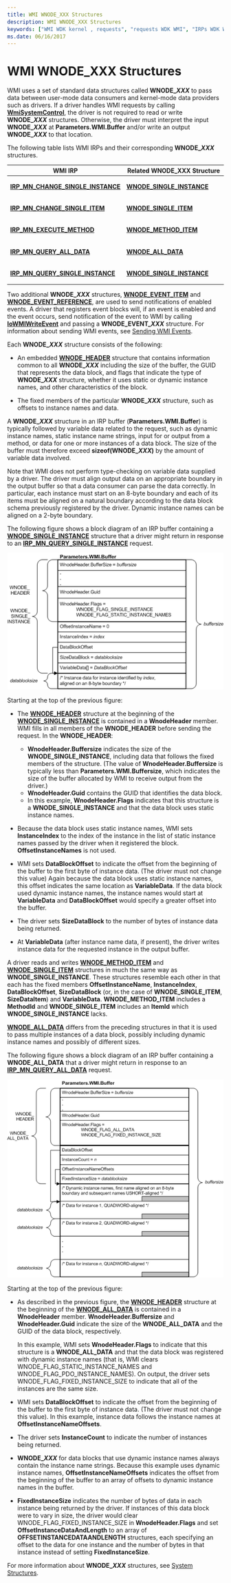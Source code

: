 ```yaml
---
title: WMI WNODE_XXX Structures
description: WMI WNODE_XXX Structures
keywords: ["WMI WDK kernel , requests", "requests WDK WMI", "IRPs WDK WMI", "WNODE_XXX structures"]
ms.date: 06/16/2017
---
```


# WMI WNODE\_XXX Structures





WMI uses a set of standard data structures called **WNODE\_*XXX*** to pass data between user-mode data consumers and kernel-mode data providers such as drivers. If a driver handles WMI requests by calling [**WmiSystemControl**](/windows-hardware/drivers/ddi/wmilib/nf-wmilib-wmisystemcontrol), the driver is not required to read or write **WNODE\_*XXX*** structures. Otherwise, the driver must interpret the input **WNODE\_*XXX*** at **Parameters.WMI.Buffer** and/or write an output **WNODE\_*XXX*** to that location.

The following table lists WMI IRPs and their corresponding **WNODE\_*XXX*** structures.

<table>
<colgroup>
<col width="50%" />
<col width="50%" />
</colgroup>
<thead>
<tr class="header">
<th>WMI IRP</th>
<th>Related WNODE_XXX Structure</th>
</tr>
</thead>
<tbody>
<tr class="odd">
<td><p><a href="/windows-hardware/drivers/kernel/irp-mn-change-single-instance" data-raw-source="[&lt;strong&gt;IRP_MN_CHANGE_SINGLE_INSTANCE&lt;/strong&gt;](./irp-mn-change-single-instance.md)"><strong>IRP_MN_CHANGE_SINGLE_INSTANCE</strong></a></p></td>
<td><p><a href="/windows-hardware/drivers/ddi/wmistr/ns-wmistr-tagwnode_single_instance" data-raw-source="[&lt;strong&gt;WNODE_SINGLE_INSTANCE&lt;/strong&gt;](/windows-hardware/drivers/ddi/wmistr/ns-wmistr-tagwnode_single_instance)"><strong>WNODE_SINGLE_INSTANCE</strong></a></p></td>
</tr>
<tr class="even">
<td><p><a href="/windows-hardware/drivers/kernel/irp-mn-change-single-item" data-raw-source="[&lt;strong&gt;IRP_MN_CHANGE_SINGLE_ITEM&lt;/strong&gt;](./irp-mn-change-single-item.md)"><strong>IRP_MN_CHANGE_SINGLE_ITEM</strong></a></p></td>
<td><p><a href="/windows-hardware/drivers/ddi/wmistr/ns-wmistr-tagwnode_single_item" data-raw-source="[&lt;strong&gt;WNODE_SINGLE_ITEM&lt;/strong&gt;](/windows-hardware/drivers/ddi/wmistr/ns-wmistr-tagwnode_single_item)"><strong>WNODE_SINGLE_ITEM</strong></a></p></td>
</tr>
<tr class="odd">
<td><p><a href="/windows-hardware/drivers/kernel/irp-mn-execute-method" data-raw-source="[&lt;strong&gt;IRP_MN_EXECUTE_METHOD&lt;/strong&gt;](./irp-mn-execute-method.md)"><strong>IRP_MN_EXECUTE_METHOD</strong></a></p></td>
<td><p><a href="/windows-hardware/drivers/ddi/wmistr/ns-wmistr-tagwnode_method_item" data-raw-source="[&lt;strong&gt;WNODE_METHOD_ITEM&lt;/strong&gt;](/windows-hardware/drivers/ddi/wmistr/ns-wmistr-tagwnode_method_item)"><strong>WNODE_METHOD_ITEM</strong></a></p></td>
</tr>
<tr class="even">
<td><p><a href="/windows-hardware/drivers/kernel/irp-mn-query-all-data" data-raw-source="[&lt;strong&gt;IRP_MN_QUERY_ALL_DATA&lt;/strong&gt;](./irp-mn-query-all-data.md)"><strong>IRP_MN_QUERY_ALL_DATA</strong></a></p></td>
<td><p><a href="/windows-hardware/drivers/ddi/wmistr/ns-wmistr-tagwnode_all_data" data-raw-source="[&lt;strong&gt;WNODE_ALL_DATA&lt;/strong&gt;](/windows-hardware/drivers/ddi/wmistr/ns-wmistr-tagwnode_all_data)"><strong>WNODE_ALL_DATA</strong></a></p></td>
</tr>
<tr class="odd">
<td><p><a href="/windows-hardware/drivers/kernel/irp-mn-query-single-instance" data-raw-source="[&lt;strong&gt;IRP_MN_QUERY_SINGLE_INSTANCE&lt;/strong&gt;](./irp-mn-query-single-instance.md)"><strong>IRP_MN_QUERY_SINGLE_INSTANCE</strong></a></p></td>
<td><p><a href="/windows-hardware/drivers/ddi/wmistr/ns-wmistr-tagwnode_single_instance" data-raw-source="[&lt;strong&gt;WNODE_SINGLE_INSTANCE&lt;/strong&gt;](/windows-hardware/drivers/ddi/wmistr/ns-wmistr-tagwnode_single_instance)"><strong>WNODE_SINGLE_INSTANCE</strong></a></p></td>
</tr>
</tbody>
</table>

 

Two additional **WNODE\_*XXX*** structures, [**WNODE\_EVENT\_ITEM**](/windows-hardware/drivers/ddi/wmistr/ns-wmistr-tagwnode_event_item) and [**WNODE\_EVENT\_REFERENCE**](/windows-hardware/drivers/ddi/wmistr/ns-wmistr-tagwnode_event_reference), are used to send notifications of enabled events. A driver that registers event blocks will, if an event is enabled and the event occurs, send notification of the event to WMI by calling [**IoWMIWriteEvent**](/windows-hardware/drivers/ddi/wdm/nf-wdm-iowmiwriteevent) and passing a **WNODE\_EVENT\_*XXX*** structure. For information about sending WMI events, see [Sending WMI Events](sending-wmi-events.md).

Each **WNODE\_*XXX*** structure consists of the following:

- An embedded [**WNODE\_HEADER**](/windows-hardware/drivers/ddi/wmistr/ns-wmistr-_wnode_header) structure that contains information common to all **WNODE\_*XXX*** including the size of the buffer, the GUID that represents the data block, and flags that indicate the type of **WNODE\_*XXX*** structure, whether it uses static or dynamic instance names, and other characteristics of the block.

- The fixed members of the particular **WNODE\_*XXX*** structure, such as offsets to instance names and data.

A **WNODE\_*XXX*** structure in an IRP buffer (**Parameters.WMI.Buffer**) is typically followed by variable data related to the request, such as dynamic instance names, static instance name strings, input for or output from a method, or data for one or more instances of a data block. The size of the buffer must therefore exceed **sizeof(WNODE\_*XXX*)** by the amount of variable data involved.

Note that WMI does not perform type-checking on variable data supplied by a driver. The driver must align output data on an appropriate boundary in the output buffer so that a data consumer can parse the data correctly. In particular, each instance must start on an 8-byte boundary and each of its items must be aligned on a natural boundary according to the data block schema previously registered by the driver. Dynamic instance names can be aligned on a 2-byte boundary.

The following figure shows a block diagram of an IRP buffer containing a [**WNODE\_SINGLE\_INSTANCE**](/windows-hardware/drivers/ddi/wmistr/ns-wmistr-tagwnode_single_instance) structure that a driver might return in response to an [**IRP\_MN\_QUERY\_SINGLE\_INSTANCE**](./irp-mn-query-single-instance.md) request.

![diagram illustrating an irp buffer containing a wnode\-single\-instance.](images/wnode-single-instance.png)

Starting at the top of the previous figure:

-   The [**WNODE\_HEADER**](/windows-hardware/drivers/ddi/wmistr/ns-wmistr-_wnode_header) structure at the beginning of the [**WNODE\_SINGLE\_INSTANCE**](/windows-hardware/drivers/ddi/wmistr/ns-wmistr-tagwnode_single_instance) is contained in a **WnodeHeader** member. WMI fills in all members of the **WNODE\_HEADER** before sending the request. In the **WNODE\_HEADER**:

    -   **WnodeHeader.Buffersize** indicates the size of the **WNODE\_SINGLE\_INSTANCE**, including data that follows the fixed members of the structure. (The value of **WnodeHeader.Buffersize** is typically less than **Parameters.WMI.Buffersize**, which indicates the size of the buffer allocated by WMI to receive output from the driver.)
    -   **WnodeHeader.Guid** contains the GUID that identifies the data block.
    -   In this example, **WnodeHeader.Flags** indicates that this structure is a **WNODE\_SINGLE\_INSTANCE** and that the data block uses static instance names.
-   Because the data block uses static instance names, WMI sets **InstanceIndex** to the index of the instance in the list of static instance names passed by the driver when it registered the block. **OffsetInstanceNames** is not used.

-   WMI sets **DataBlockOffset** to indicate the offset from the beginning of the buffer to the first byte of instance data. (The driver must not change this value) Again because the data block uses static instance names, this offset indicates the same location as **VariableData**. If the data block used dynamic instance names, the instance names would start at **VariableData** and **DataBlockOffset** would specify a greater offset into the buffer.

-   The driver sets **SizeDataBlock** to the number of bytes of instance data being returned.

-   At **VariableData** (after instance name data, if present), the driver writes instance data for the requested instance in the output buffer.

A driver reads and writes [**WNODE\_METHOD\_ITEM**](/windows-hardware/drivers/ddi/wmistr/ns-wmistr-tagwnode_method_item) and [**WNODE\_SINGLE\_ITEM**](/windows-hardware/drivers/ddi/wmistr/ns-wmistr-tagwnode_single_item) structures in much the same way as **WNODE\_SINGLE\_INSTANCE**. These structures resemble each other in that each has the fixed members **OffsetInstanceName**, **InstanceIndex**, **DataBlockOffset**, **SizeDataBlock** (or, in the case of **WNODE\_SINGLE\_ITEM**, **SizeDataItem**) and **VariableData**. **WNODE\_METHOD\_ITEM** includes a **MethodId** and **WNODE\_SINGLE\_ITEM** includes an **ItemId** which **WNODE\_SINGLE\_INSTANCE** lacks.

[**WNODE\_ALL\_DATA**](/windows-hardware/drivers/ddi/wmistr/ns-wmistr-tagwnode_all_data) differs from the preceding structures in that it is used to pass multiple instances of a data block, possibly including dynamic instance names and possibly of different sizes.

The following figure shows a block diagram of an IRP buffer containing a **WNODE\_ALL\_DATA** that a driver might return in response to an [**IRP\_MN\_QUERY\_ALL\_DATA**](./irp-mn-query-all-data.md) request.

![diagram illustrating an irp buffer containing a wnode\-all\-data.](images/wnode-all-data.png)

Starting at the top of the previous figure:

- As described in the previous figure, the [**WNODE\_HEADER**](/windows-hardware/drivers/ddi/wmistr/ns-wmistr-_wnode_header) structure at the beginning of the [**WNODE\_ALL\_DATA**](/windows-hardware/drivers/ddi/wmistr/ns-wmistr-tagwnode_all_data) is contained in a **WnodeHeader** member. **WnodeHeader.Buffersize** and **WnodeHeader.Guid** indicate the size of the **WNODE\_ALL\_DATA** and the GUID of the data block, respectively.

  In this example, WMI sets **WnodeHeader.Flags** to indicate that this structure is a **WNODE\_ALL\_DATA** and that the data block was registered with dynamic instance names (that is, WMI clears WNODE\_FLAG\_STATIC\_INSTANCE\_NAMES and WNODE\_FLAG\_PDO\_INSTANCE\_NAMES). On output, the driver sets WNODE\_FLAG\_FIXED\_INSTANCE\_SIZE to indicate that all of the instances are the same size.

- WMI sets **DataBlockOffset** to indicate the offset from the beginning of the buffer to the first byte of instance data. (The driver must not change this value). In this example, instance data follows the instance names at **OffsetInstanceNameOffsets**.

- The driver sets **InstanceCount** to indicate the number of instances being returned.

- **WNODE\_*XXX*** for data blocks that use dynamic instance names always contain the instance name strings. Because this example uses dynamic instance names, **OffsetInstanceNameOffsets** indicates the offset from the beginning of the buffer to an array of offsets to dynamic instance names in the buffer.

- **FixedInstanceSize** indicates the number of bytes of data in each instance being returned by the driver. If instances of this data block were to vary in size, the driver would clear WNODE\_FLAG\_FIXED\_INSTANCE\_SIZE in **WnodeHeader.Flags** and set **OffsetInstanceDataAndLength** to an array of **OFFSETINSTANCEDATAANDLENGTH** structures, each specifying an offset to the data for one instance and the number of bytes in that instance instead of setting **FixedInstanceSize**.

For more information about **WNODE\_*XXX*** structures, see [System Structures](/windows-hardware/drivers/ddi/index).

